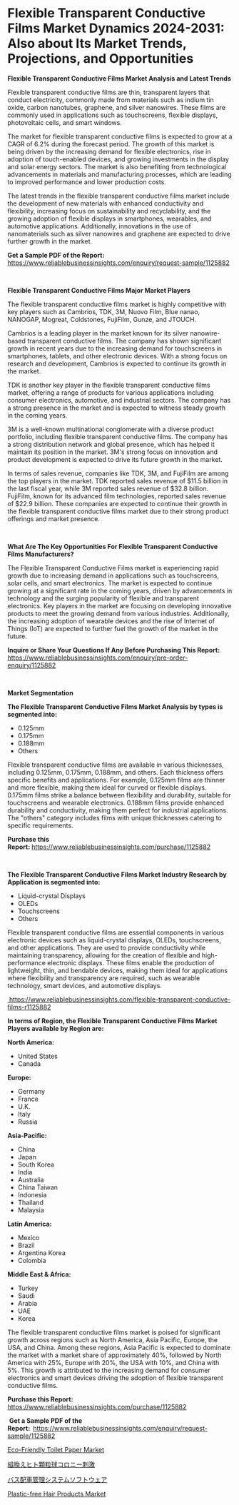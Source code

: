 <p><h1>Flexible Transparent Conductive Films Market Dynamics 2024-2031: Also about Its Market Trends, Projections, and Opportunities</h1></p><p><strong>Flexible Transparent Conductive Films Market Analysis and Latest Trends</strong></p>
<p><p>Flexible transparent conductive films are thin, transparent layers that conduct electricity, commonly made from materials such as indium tin oxide, carbon nanotubes, graphene, and silver nanowires. These films are commonly used in applications such as touchscreens, flexible displays, photovoltaic cells, and smart windows.</p><p>The market for flexible transparent conductive films is expected to grow at a CAGR of 6.2% during the forecast period. The growth of this market is being driven by the increasing demand for flexible electronics, rise in adoption of touch-enabled devices, and growing investments in the display and solar energy sectors. The market is also benefiting from technological advancements in materials and manufacturing processes, which are leading to improved performance and lower production costs.</p><p>The latest trends in the flexible transparent conductive films market include the development of new materials with enhanced conductivity and flexibility, increasing focus on sustainability and recyclability, and the growing adoption of flexible displays in smartphones, wearables, and automotive applications. Additionally, innovations in the use of nanomaterials such as silver nanowires and graphene are expected to drive further growth in the market.</p></p>
<p><strong>Get a Sample PDF of the Report:&nbsp;</strong> <a href="https://www.reliablebusinessinsights.com/enquiry/request-sample/1125882">https://www.reliablebusinessinsights.com/enquiry/request-sample/1125882</a></p>
<p>&nbsp;</p>
<p><strong>Flexible Transparent Conductive Films Major Market Players</strong></p>
<p><p>The flexible transparent conductive films market is highly competitive with key players such as Cambrios, TDK, 3M, Nuovo Film, Blue nanao, NANOGAP, Mogreat, Coldstones, FujiFilm, Gunze, and JTOUCH.</p><p>Cambrios is a leading player in the market known for its silver nanowire-based transparent conductive films. The company has shown significant growth in recent years due to the increasing demand for touchscreens in smartphones, tablets, and other electronic devices. With a strong focus on research and development, Cambrios is expected to continue its growth in the market.</p><p>TDK is another key player in the flexible transparent conductive films market, offering a range of products for various applications including consumer electronics, automotive, and industrial sectors. The company has a strong presence in the market and is expected to witness steady growth in the coming years.</p><p>3M is a well-known multinational conglomerate with a diverse product portfolio, including flexible transparent conductive films. The company has a strong distribution network and global presence, which has helped it maintain its position in the market. 3M's strong focus on innovation and product development is expected to drive its future growth in the market.</p><p>In terms of sales revenue, companies like TDK, 3M, and FujiFilm are among the top players in the market. TDK reported sales revenue of $11.5 billion in the last fiscal year, while 3M reported sales revenue of $32.8 billion. FujiFilm, known for its advanced film technologies, reported sales revenue of $22.9 billion. These companies are expected to continue their growth in the flexible transparent conductive films market due to their strong product offerings and market presence.</p></p>
<p>&nbsp;</p>
<p><strong>What Are The Key Opportunities For Flexible Transparent Conductive Films Manufacturers?</strong></p>
<p><p>The Flexible Transparent Conductive Films market is experiencing rapid growth due to increasing demand in applications such as touchscreens, solar cells, and smart electronics. The market is expected to continue growing at a significant rate in the coming years, driven by advancements in technology and the surging popularity of flexible and transparent electronics. Key players in the market are focusing on developing innovative products to meet the growing demand from various industries. Additionally, the increasing adoption of wearable devices and the rise of Internet of Things (IoT) are expected to further fuel the growth of the market in the future.</p></p>
<p><strong>Inquire or Share Your Questions If Any Before Purchasing This Report:</strong> <a href="https://www.reliablebusinessinsights.com/enquiry/pre-order-enquiry/1125882">https://www.reliablebusinessinsights.com/enquiry/pre-order-enquiry/1125882</a></p>
<p>&nbsp;</p>
<p><strong>Market Segmentation</strong></p>
<p><strong>The Flexible Transparent Conductive Films Market Analysis by types is segmented into:</strong></p>
<p><ul><li>0.125mm</li><li>0.175mm</li><li>0.188mm</li><li>Others</li></ul></p>
<p><p>Flexible transparent conductive films are available in various thicknesses, including 0.125mm, 0.175mm, 0.188mm, and others. Each thickness offers specific benefits and applications. For example, 0.125mm films are thinner and more flexible, making them ideal for curved or flexible displays. 0.175mm films strike a balance between flexibility and durability, suitable for touchscreens and wearable electronics. 0.188mm films provide enhanced durability and conductivity, making them perfect for industrial applications. The "others" category includes films with unique thicknesses catering to specific requirements.</p></p>
<p><strong>Purchase this Report:&nbsp;</strong><a href="https://www.reliablebusinessinsights.com/purchase/1125882">https://www.reliablebusinessinsights.com/purchase/1125882</a></p>
<p>&nbsp;</p>
<p><strong>The Flexible Transparent Conductive Films Market Industry Research by Application is segmented into:</strong></p>
<p><ul><li>Liquid-crystal Displays</li><li>OLEDs</li><li>Touchscreens</li><li>Others</li></ul></p>
<p><p>Flexible transparent conductive films are essential components in various electronic devices such as liquid-crystal displays, OLEDs, touchscreens, and other applications. They are used to provide conductivity while maintaining transparency, allowing for the creation of flexible and high-performance electronic displays. These films enable the production of lightweight, thin, and bendable devices, making them ideal for applications where flexibility and transparency are required, such as wearable technology, smart devices, and automotive displays.</p></p>
<p><a href="https://www.reliablebusinessinsights.com/flexible-transparent-conductive-films-r1125882">&nbsp;https://www.reliablebusinessinsights.com/flexible-transparent-conductive-films-r1125882</a></p>
<p><strong>In terms of Region, the Flexible Transparent Conductive Films Market Players available by Region are:</strong></p>
<p>
    <p> <strong> North America: </strong>
        <ul>
            <li>United States</li>
            <li>Canada</li>
        </ul>
        </p> 
    <p> <strong> Europe: </strong>
        <ul>
            <li>Germany</li>
            <li>France</li>
            <li>U.K.</li>
            <li>Italy</li>
            <li>Russia</li>
        </ul>
        </p> 
    <p> <strong> Asia-Pacific: </strong>
        <ul>
            <li>China</li>
            <li>Japan</li>
            <li>South Korea</li>
            <li>India</li>
            <li>Australia</li>
            <li>China Taiwan</li>
            <li>Indonesia</li>
            <li>Thailand</li>
            <li>Malaysia</li>
        </ul>
        </p> 
    <p> <strong> Latin America: </strong>
        <ul>
            <li>Mexico</li>
            <li>Brazil</li>
            <li>Argentina Korea</li>
            <li>Colombia</li>
        </ul>
        </p> 
    <p> <strong> Middle East & Africa: </strong>
        <ul>
            <li>Turkey</li>
            <li>Saudi</li>
            <li>Arabia</li>
            <li>UAE</li>
            <li>Korea</li>
        </ul>
    </p>
    </p>
<p><p>The flexible transparent conductive films market is poised for significant growth across regions such as North America, Asia Pacific, Europe, the USA, and China. Among these regions, Asia Pacific is expected to dominate the market with a market share of approximately 40%, followed by North America with 25%, Europe with 20%, the USA with 10%, and China with 5%. This growth is attributed to the increasing demand for consumer electronics and smart devices driving the adoption of flexible transparent conductive films.</p></p>
<p><strong>Purchase this Report: </strong><a href="https://www.reliablebusinessinsights.com/purchase/1125882">https://www.reliablebusinessinsights.com/purchase/1125882</a></p>
<p>&nbsp;<strong>Get a Sample PDF of the Report:&nbsp;&nbsp;</strong><a href="https://www.reliablebusinessinsights.com/enquiry/request-sample/1125882">https://www.reliablebusinessinsights.com/enquiry/request-sample/1125882</a></p>
<p><strong></strong></p>
<p><p><a href="https://github.com/kufem1/Market-Research-Report-List-3/blob/main/eco-friendly-toilet-paper-market.md">Eco-Friendly Toilet Paper Market</a></p><p><a href="https://github.com/EstaSprer20231/Market-Research-Report-List-2/blob/main/3276189147806.md">組換えヒト顆粒球コロニー刺激</a></p><p><a href="https://github.com/klon646/Market-Research-Report-List-1/blob/main/9709318147807.md">バス配車管理システムソフトウェア</a></p><p><a href="https://github.com/kosella/Market-Research-Report-List-4/blob/main/plastic-free-hair-products-market.md">Plastic-free Hair Products Market</a></p></p>